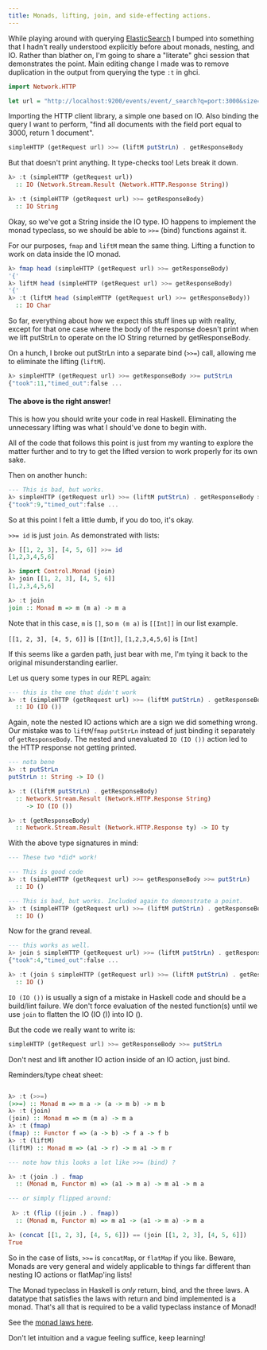 ```yaml
---
title: Monads, lifting, join, and side-effecting actions.
---
```


While playing around with querying [ElasticSearch](http://www.elasticsearch.org/) I bumped into something that I hadn't really understood explicitly before about monads, nesting, and IO. Rather than blather on, I'm going to share a "literate" ghci session that demonstrates the point. Main editing change I made was to remove duplication in the output from querying the type `:t` in ghci.

``` haskell
import Network.HTTP

let url = "http://localhost:9200/events/event/_search?q=port:3000&size=1"
```

Importing the HTTP client library, a simple one based on IO. Also binding the query I want to perform, "find all documents with the field port equal to 3000, return 1 document".

``` haskell
simpleHTTP (getRequest url) >>= (liftM putStrLn) . getResponseBody
```

But that doesn't print anything. It type-checks too! Lets break it down.

``` haskell
λ> :t (simpleHTTP (getRequest url))
  :: IO (Network.Stream.Result (Network.HTTP.Response String))

λ> :t (simpleHTTP (getRequest url) >>= getResponseBody)
  :: IO String
```

Okay, so we've got a String inside the IO type. IO happens to implement the monad typeclass, so we should be able to `>>=` (bind) functions against it.

For our purposes, `fmap` and `liftM` mean the same thing. Lifting a function to work on data inside the IO monad.

``` haskell
λ> fmap head (simpleHTTP (getRequest url) >>= getResponseBody)
'{'
λ> liftM head (simpleHTTP (getRequest url) >>= getResponseBody)
'{'
λ> :t (liftM head (simpleHTTP (getRequest url) >>= getResponseBody))
  :: IO Char
```

So far, everything about how we expect this stuff lines up with reality, except for that one case where the body of the response doesn't print when we lift putStrLn to operate on the IO String returned by getResponseBody.

On a hunch, I broke out putStrLn into a separate bind (`>>=`) call, allowing me to eliminate the lifting (`liftM`).

``` haskell
λ> simpleHTTP (getRequest url) >>= getResponseBody >>= putStrLn
{"took":11,"timed_out":false ...
```

#### The above is the right answer!

This is how you should write your code in real Haskell. Eliminating the unnecessary lifting was what I should've done to begin with.

All of the code that follows this point is just from my wanting to explore the matter further and to try to get the lifted version to work properly for its own sake.

Then on another hunch:

``` haskell
--- This is bad, but works.
λ> simpleHTTP (getRequest url) >>= (liftM putStrLn) . getResponseBody >>= id
{"took":9,"timed_out":false ...
```

So at this point I felt a little dumb, if you do too, it's okay.

`>>= id` is just `join`. As demonstrated with lists:

``` haskell
λ> [[1, 2, 3], [4, 5, 6]] >>= id
[1,2,3,4,5,6]

λ> import Control.Monad (join)
λ> join [[1, 2, 3], [4, 5, 6]]
[1,2,3,4,5,6]

λ> :t join
join :: Monad m => m (m a) -> m a
```

Note that in this case, `m` is `[]`, so `m (m a)` is `[[Int]]` in our list example.

`[[1, 2, 3], [4, 5, 6]]` is `[[Int]]`, `[1,2,3,4,5,6]` is `[Int]`

If this seems like a garden path, just bear with me, I'm tying it back to the original misunderstanding earlier.

Let us query some types in our REPL again:

``` haskell
--- this is the one that didn't work
λ> :t (simpleHTTP (getRequest url) >>= (liftM putStrLn) . getResponseBody)
  :: IO (IO ())
```

Again, note the nested IO actions which are a sign we did something wrong. Our mistake was to `liftM`/`fmap` `putStrLn` instead of just binding it separately of `getResponseBody`. The nested and unevaluated `IO (IO ())` action led to the HTTP response not getting printed.

``` haskell
--- nota bene
λ> :t putStrLn
putStrLn :: String -> IO ()

λ> :t ((liftM putStrLn) . getResponseBody)
  :: Network.Stream.Result (Network.HTTP.Response String)
     -> IO (IO ())

λ> :t (getResponseBody)
  :: Network.Stream.Result (Network.HTTP.Response ty) -> IO ty
```

With the above type signatures in mind:

``` haskell
--- These two *did* work!

--- This is good code
λ> :t (simpleHTTP (getRequest url) >>= getResponseBody >>= putStrLn)
  :: IO ()

--- This is bad, but works. Included again to demonstrate a point.
λ> :t (simpleHTTP (getRequest url) >>= (liftM putStrLn) . getResponseBody >>= id)
  :: IO ()
```

Now for the grand reveal.

``` haskell
--- this works as well.
λ> join $ simpleHTTP (getRequest url) >>= (liftM putStrLn) . getResponseBody
{"took":4,"timed_out":false ...

λ> :t (join $ simpleHTTP (getRequest url) >>= (liftM putStrLn) . getResponseBody)
  :: IO ()
```

`IO (IO ())` is usually a sign of a mistake in Haskell code and should be a build/lint failure. We don't force evaluation of the nested function(s) until we use `join` to flatten the IO (IO ()) into IO ().

But the code we really want to write is:

``` haskell
simpleHTTP (getRequest url) >>= getResponseBody >>= putStrLn
```

Don't nest and lift another IO action inside of an IO action, just bind.

Reminders/type cheat sheet:

``` haskell

λ> :t (>>=)
(>>=) :: Monad m => m a -> (a -> m b) -> m b
λ> :t (join)
(join) :: Monad m => m (m a) -> m a
λ> :t (fmap)
(fmap) :: Functor f => (a -> b) -> f a -> f b
λ> :t (liftM)
(liftM) :: Monad m => (a1 -> r) -> m a1 -> m r

--- note how this looks a lot like >>= (bind) ?

λ> :t (join .) . fmap
  :: (Monad m, Functor m) => (a1 -> m a) -> m a1 -> m a

--- or simply flipped around:
  
 λ> :t (flip ((join .) . fmap))
  :: (Monad m, Functor m) => m a1 -> (a1 -> m a) -> m a

λ> (concat [[1, 2, 3], [4, 5, 6]]) == (join [[1, 2, 3], [4, 5, 6]])
True

```

So in the case of lists, `>>=` is `concatMap`, or `flatMap` if you like. Beware, Monads are very general and widely applicable to things far different than nesting IO actions or flatMap'ing lists!

The Monad typeclass in Haskell is *only* return, bind, and the three laws. A datatype that satisfies the laws with return and bind implemented is a monad. That's all that is required to be a valid typeclass instance of Monad!

See the [monad laws here](http://www.haskell.org/haskellwiki/Monad_laws).

Don't let intuition and a vague feeling suffice, keep learning!
